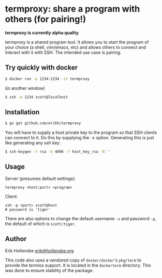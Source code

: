 # termproxy: share a program with others (for pairing!)

**termproxy is currently alpha quality**

termproxy is a shared program tool. It allows you to start the program of your
choice (a shell, vim/emacs, etc) and allows others to connect and interact with
it with SSH. The intended use case is pairing.

## Try quickly with docker

```bash
$ docker run -p 1234:1234 -it termproxy
```

(in another window)

```bash
$ ssh -p 1234 scott@localhost
```

## Installation

```bash
$ go get github.com/erikh/termproxy
```

You will have to supply a host private key to the program so that SSH clients
can connect to it. Do this by supplying the `-k` option. Generating this is
just like generating any ssh key:

```bash
$ ssh-keygen -t rsa -b 4096 -f host_key_rsa -N ''
```

## Usage

Server (presumes default settings):
```
termproxy <host:port> <program>
```

Client:
```
ssh -p <port> scott@host
# password is 'tiger'
```

There are also options to change the default username `-u` and password `-p`,
the default of which is `scott/tiger`.

## Author

Erik Hollensbe <erik@hollensbe.org>

This code also uses a vendored copy of `docker/docker`'s `pkg/term` to provide
the termios support. It is located in the `dockerterm` directory. This was done
to ensure stability of the package.
